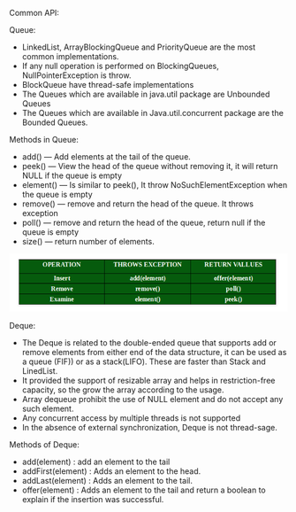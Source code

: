 Common API:

Queue:
- LinkedList, ArrayBlockingQueue and PriorityQueue are the most common 	implementations.
- If any null operation is performed on BlockingQueues, NullPointerException is throw.
- BlockQueue have thread-safe implementations
- The Queues which are available in java.util package are Unbounded Queues
- The Queues which are available in Java.util.concurrent package are the Bounded Queues. 

Methods in Queue:
* add() — Add elements at the tail of the queue. 
* peek() — View the head of the queue without removing it, it will return NULL if the queue is empty
* element() — Is similar to peek(), It throw NoSuchElementException when the queue is empty
* remove() — remove and return the head of the queue. It throws exception 
* poll() — remove and return the head of the queue, return null if the queue is empty
* size() — return number of elements.
	

![queue.queue](./img/queue.queue.png)

Deque:
- The Deque is related to the double-ended queue that supports add or remove elements from either end of the data structure, it can be used as a queue (FIF)) or as a stack(LIFO). These are faster than Stack and LinedList.
- It provided the support of resizable array and helps in restriction-free capacity, so the grow the array according to the usage.
- Array dequeue prohibit the use of NULL element and do not accept any such element.
- Any concurrent access by multiple threads is not supported
- In the absence of external synchronization, Deque is not thread-sage.

Methods of Deque:
* add(element) : add an element to the tail
* addFirst(element) : Adds an element to the head.
* addLast(element) : Adds an element to the tail.
* offer(element) : Adds an element to the tail and return a boolean to explain if the insertion was successful.


  